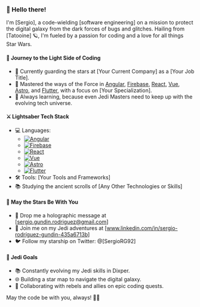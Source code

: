 ### 👋 Hello there!

I'm [Sergio], a code-wielding [software engineering] on a mission to protect the digital galaxy from the dark forces of bugs and glitches. Hailing from [Tatooine] 🪐, I'm fueled by a passion for coding and a love for all things Star Wars.

#### 🌌 Journey to the Light Side of Coding

- 🚀 Currently guarding the stars at [Your Current Company] as a [Your Job Title].
- 🔧 Mastered the ways of the Force in [Angular](https://angular.io/), [Firebase](https://firebase.google.com/), [React](https://reactjs.org/), [Vue](https://vuejs.org/), [Astro](https://astro.build/), and [Flutter](https://flutter.dev/), with a focus on [Your Specialization].
- 🌱 Always learning, because even Jedi Masters need to keep up with the evolving tech universe.

#### ⚔️ Lightsaber Tech Stack

- 💻 Languages: 
  - [![Angular](https://img.shields.io/badge/Angular-%23DD0031.svg?&style=for-the-badge&logo=angular&logoColor=white)](https://angular.io/)
  - [![Firebase](https://img.shields.io/badge/Firebase-%23039BE5.svg?&style=for-the-badge&logo=firebase)](https://firebase.google.com/)
  - [![React](https://img.shields.io/badge/React-%2320232A.svg?&style=for-the-badge&logo=react&logoColor=%2361DAFB)](https://reactjs.org/)
  - [![Vue](https://img.shields.io/badge/Vue.js-%234FC08D.svg?&style=for-the-badge&logo=vue.js&logoColor=white)](https://vuejs.org/)
  - [![Astro](https://img.shields.io/badge/Astro-%23212121.svg?&style=for-the-badge&logo=astro)](https://astro.build/)
  - [![Flutter](https://img.shields.io/badge/Flutter-%2302569B.svg?&style=for-the-badge&logo=flutter&logoColor=white)](https://flutter.dev/)
- 🛠️ Tools: [Your Tools and Frameworks]
- 📚 Studying the ancient scrolls of [Any Other Technologies or Skills]

#### 🌟 May the Stars Be With You

- 📧 Drop me a holographic message at [sergio.gundin.rodriguez@gmail.com]
- 💬 Join me on my Jedi adventures at [www.linkedin.com/in/sergio-rodríguez-gundin-435a6713b]
- 🐦 Follow my starship on Twitter: @[SergioRG92]

#### 🌌 Jedi Goals

- 📚 Constantly evolving my Jedi skills in Dixper.
- 🌐 Building a star map to navigate the digital galaxy.
- 🔗 Collaborating with rebels and allies on epic coding quests.

May the code be with you, always! 🚀✨
